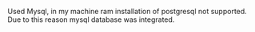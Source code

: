 Used Mysql, in my machine ram installation of postgresql not supported. Due to this reason mysql database was integrated.  
